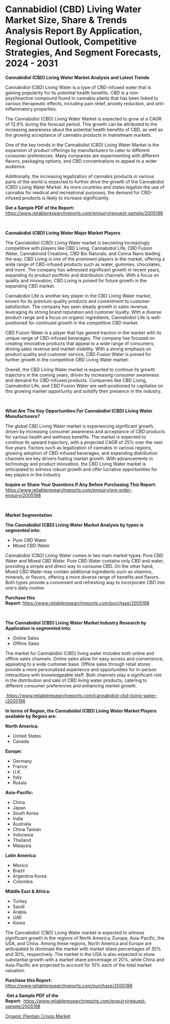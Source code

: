 <p><h1>Cannabidiol (CBD) Living Water Market Size, Share & Trends Analysis Report By Application, Regional Outlook, Competitive Strategies, And Segment Forecasts, 2024 - 2031</h1></p><p><strong>Cannabidiol (CBD) Living Water Market Analysis and Latest Trends</strong></p>
<p><p>Cannabidiol (CBD) Living Water is a type of CBD-infused water that is gaining popularity for its potential health benefits. CBD is a non-psychoactive compound found in cannabis plants that has been linked to various therapeutic effects, including pain relief, anxiety reduction, and anti-inflammatory properties.</p><p>The Cannabidiol (CBD) Living Water Market is expected to grow at a CAGR of 12.9% during the forecast period. This growth can be attributed to the increasing awareness about the potential health benefits of CBD, as well as the growing acceptance of cannabis products in mainstream markets.</p><p>One of the key trends in the Cannabidiol (CBD) Living Water Market is the expansion of product offerings by manufacturers to cater to different consumer preferences. Many companies are experimenting with different flavors, packaging options, and CBD concentrations to appeal to a wider audience.</p><p>Additionally, the increasing legalization of cannabis products in various parts of the world is expected to further drive the growth of the Cannabidiol (CBD) Living Water Market. As more countries and states legalize the use of cannabis for medical and recreational purposes, the demand for CBD-infused products is likely to increase significantly.</p></p>
<p><strong>Get a Sample PDF of the Report:&nbsp;</strong> <a href="https://www.reliableresearchreports.com/enquiry/request-sample/2005198">https://www.reliableresearchreports.com/enquiry/request-sample/2005198</a></p>
<p>&nbsp;</p>
<p><strong>Cannabidiol (CBD) Living Water Major Market Players</strong></p>
<p><p>The Cannabidiol (CBD) Living Water market is becoming increasingly competitive with players like CBD Living, Cannabidiol Life, CBD Fusion Water, Cannabinoid Creations, CBD Bio Naturals, and Canna Nano leading the way. CBD Living is one of the prominent players in the market, offering a wide range of CBD-infused products such as water, gummies, chocolates, and more. The company has witnessed significant growth in recent years, expanding its product portfolio and distribution channels. With a focus on quality and innovation, CBD Living is poised for future growth in the expanding CBD market.</p><p>Cannabidiol Life is another key player in the CBD Living Water market, known for its premium quality products and commitment to customer satisfaction. The company has seen steady growth in sales revenue, leveraging its strong brand reputation and customer loyalty. With a diverse product range and a focus on organic ingredients, Cannabidiol Life is well-positioned for continued growth in the competitive CBD market.</p><p>CBD Fusion Water is a player that has gained traction in the market with its unique range of CBD-infused beverages. The company has focused on creating innovative products that appeal to a wide range of consumers, driving sales revenue and market visibility. With a strong emphasis on product quality and customer service, CBD Fusion Water is poised for further growth in the competitive CBD Living Water market.</p><p>Overall, the CBD Living Water market is expected to continue its growth trajectory in the coming years, driven by increasing consumer awareness and demand for CBD-infused products. Companies like CBD Living, Cannabidiol Life, and CBD Fusion Water are well-positioned to capitalize on this growing market opportunity and solidify their presence in the industry.</p></p>
<p>&nbsp;</p>
<p><strong>What Are The Key Opportunities For Cannabidiol (CBD) Living Water Manufacturers?</strong></p>
<p><p>The global CBD Living Water market is experiencing significant growth, driven by increasing consumer awareness and acceptance of CBD products for various health and wellness benefits. The market is expected to continue its upward trajectory, with a projected CAGR of 25% over the next five years. Factors such as legalization of cannabis in various regions, growing adoption of CBD-infused beverages, and expanding distribution channels are key drivers fueling market growth. With advancements in technology and product innovation, the CBD Living Water market is anticipated to witness robust growth and offer lucrative opportunities for key players in the industry.</p></p>
<p><strong>Inquire or Share Your Questions If Any Before Purchasing This Report:</strong> <a href="https://www.reliableresearchreports.com/enquiry/pre-order-enquiry/2005198">https://www.reliableresearchreports.com/enquiry/pre-order-enquiry/2005198</a></p>
<p>&nbsp;</p>
<p><strong>Market Segmentation</strong></p>
<p><strong>The Cannabidiol (CBD) Living Water Market Analysis by types is segmented into:</strong></p>
<p><ul><li>Pure CBD Water</li><li>Mixed CBD Water</li></ul></p>
<p><p>Cannabidiol (CBD) Living Water comes in two main market types: Pure CBD Water and Mixed CBD Water. Pure CBD Water contains only CBD and water, providing a simple and direct way to consume CBD. On the other hand, Mixed CBD Water may contain additional ingredients such as vitamins, minerals, or flavors, offering a more diverse range of benefits and flavors. Both types provide a convenient and refreshing way to incorporate CBD into one's daily routine.</p></p>
<p><strong>Purchase this Report:&nbsp;</strong><a href="https://www.reliableresearchreports.com/purchase/2005198">https://www.reliableresearchreports.com/purchase/2005198</a></p>
<p>&nbsp;</p>
<p><strong>The Cannabidiol (CBD) Living Water Market Industry Research by Application is segmented into:</strong></p>
<p><ul><li>Online Sales</li><li>Offline Sales</li></ul></p>
<p><p>The market for Cannabidiol (CBD) living water includes both online and offline sales channels. Online sales allow for easy access and convenience, appealing to a wide customer base. Offline sales through retail stores provide a more personalized experience and opportunities for in-person interactions with knowledgeable staff. Both channels play a significant role in the distribution and sale of CBD living water products, catering to different consumer preferences and enhancing market growth.</p></p>
<p><a href="https://www.reliableresearchreports.com/cannabidiol-cbd-living-water-r2005198">&nbsp;https://www.reliableresearchreports.com/cannabidiol-cbd-living-water-r2005198</a></p>
<p><strong>In terms of Region, the Cannabidiol (CBD) Living Water Market Players available by Region are:</strong></p>
<p>
    <p> <strong> North America: </strong>
        <ul>
            <li>United States</li>
            <li>Canada</li>
        </ul>
        </p> 
    <p> <strong> Europe: </strong>
        <ul>
            <li>Germany</li>
            <li>France</li>
            <li>U.K.</li>
            <li>Italy</li>
            <li>Russia</li>
        </ul>
        </p> 
    <p> <strong> Asia-Pacific: </strong>
        <ul>
            <li>China</li>
            <li>Japan</li>
            <li>South Korea</li>
            <li>India</li>
            <li>Australia</li>
            <li>China Taiwan</li>
            <li>Indonesia</li>
            <li>Thailand</li>
            <li>Malaysia</li>
        </ul>
        </p> 
    <p> <strong> Latin America: </strong>
        <ul>
            <li>Mexico</li>
            <li>Brazil</li>
            <li>Argentina Korea</li>
            <li>Colombia</li>
        </ul>
        </p> 
    <p> <strong> Middle East & Africa: </strong>
        <ul>
            <li>Turkey</li>
            <li>Saudi</li>
            <li>Arabia</li>
            <li>UAE</li>
            <li>Korea</li>
        </ul>
    </p>
    </p>
<p><p>The Cannabidiol (CBD) Living Water market is expected to witness significant growth in the regions of North America, Europe, Asia-Pacific, the USA, and China. Among these regions, North America and Europe are anticipated to dominate the market with market share percentages of 35% and 30%, respectively. The market in the USA is also expected to show substantial growth with a market share percentage of 20%, while China and Asia-Pacific are projected to account for 10% each of the total market valuation.</p></p>
<p><strong>Purchase this Report: </strong><a href="https://www.reliableresearchreports.com/purchase/2005198">https://www.reliableresearchreports.com/purchase/2005198</a></p>
<p>&nbsp;<strong>Get a Sample PDF of the Report:&nbsp;&nbsp;</strong><a href="https://www.reliableresearchreports.com/enquiry/request-sample/2005198">https://www.reliableresearchreports.com/enquiry/request-sample/2005198</a></p>
<p><strong></strong></p>
<p><p><a href="https://github.com/sofayahoo2023/Market-Research-Report-List-4/blob/main/organic-plantain-crisps-market.md">Organic Plantain Crisps Market</a></p></p>